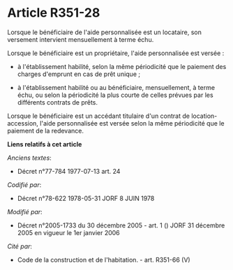 # Article R351-28

Lorsque le bénéficiaire de l'aide personnalisée est un locataire, son versement intervient mensuellement à terme échu.

Lorsque le bénéficiaire est un propriétaire, l'aide personnalisée est versée :

- à l'établissement habilité, selon la même périodicité que le paiement des charges d'emprunt en cas de prêt unique ;

- à l'établissement habilité ou au bénéficiaire, mensuellement, à terme échu, ou selon la périodicité la plus courte de
celles prévues par les différents contrats de prêts.

Lorsque le bénéficiaire est un accédant titulaire d'un contrat de location-accession, l'aide personnalisée est versée selon
la même périodicité que le paiement de la redevance.

**Liens relatifs à cet article**

_Anciens textes_:

  - Décret n°77-784 1977-07-13 art. 24

_Codifié par_:

  - Décret n°78-622 1978-05-31 JORF 8 JUIN 1978

_Modifié par_:

  - Décret n°2005-1733 du 30 décembre 2005 - art. 1 () JORF 31 décembre 2005 en vigueur le 1er janvier 2006

_Cité par_:

  - Code de la construction et de l'habitation. - art. R351-66 (V)
